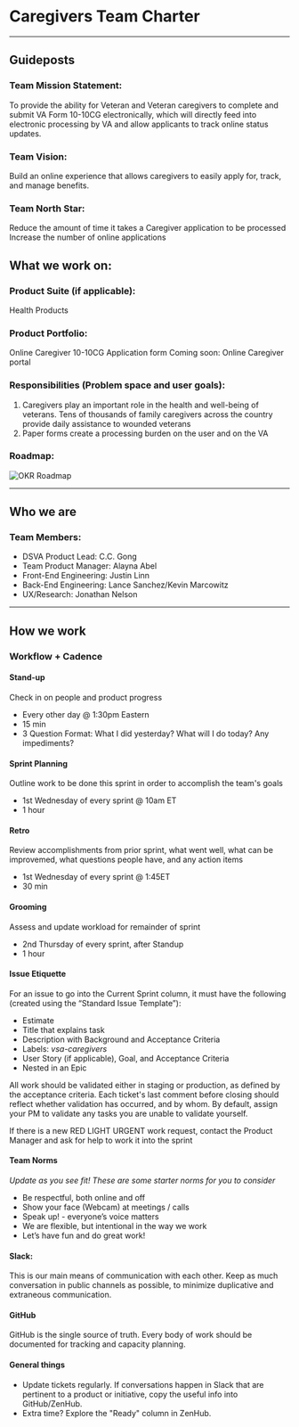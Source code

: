 # Caregivers Team Charter

---

## Guideposts

### Team Mission Statement:
To provide the ability for Veteran and Veteran caregivers to complete and submit VA Form 10-10CG electronically, which will directly feed into electronic processing by VA and allow applicants to track online status updates.

### Team Vision:
Build an online experience that allows caregivers to easily apply for, track, and manage benefits.

### Team North Star:
Reduce the amount of time it takes a Caregiver application to be processed
Increase the number of online applications

## What we work on:

### Product Suite (if applicable): 
Health Products 

### Product Portfolio:
Online Caregiver 10-10CG Application form
Coming soon: Online Caregiver portal


### Responsibilities (Problem space and user goals):
1) Caregivers play an important role in the health and well-being of veterans. Tens of thousands of family caregivers across the country provide daily assistance to wounded veterans
2) Paper forms create a processing burden on the user and on the VA


### Roadmap:
![OKR Roadmap](https://github.com/department-of-veterans-affairs/va.gov-team/blob/master/teams/vsa/teams/caregiver/OKR_Roadmap_Caregivers.png)

---

## Who we are

### Team Members:
- DSVA Product Lead: C.C. Gong
- Team Product Manager: Alayna Abel
- Front-End Engineering: Justin Linn
- Back-End Engineering: Lance Sanchez/Kevin Marcowitz
- UX/Research: Jonathan Nelson

---

## How we work

### Workflow + Cadence

#### Stand-up
Check in on people and product progress

- Every other day @ 1:30pm Eastern
- 15 min
- 3 Question Format: What I did yesterday? What will I do today? Any impediments?

#### Sprint Planning
Outline work to be done this sprint in order to accomplish the team's goals

- 1st Wednesday of every sprint @ 10am ET
- 1 hour


#### Retro
Review accomplishments from prior sprint, what went well, what can be improvemed, what questions people have, and any action items

- 1st Wednesday of every sprint @ 1:45ET
- 30 min

#### Grooming
Assess and update workload for remainder of sprint

- 2nd Thursday of every sprint, after Standup
- 1 hour

#### Issue Etiquette
For an issue to go into the Current Sprint column, it must have the following (created using the “Standard Issue Template”):

- Estimate
- Title that explains task
- Description with Background and Acceptance Criteria
- Labels: _vsa-caregivers_
- User Story (if applicable), Goal, and Acceptance Criteria
- Nested in an Epic

All work should be validated either in staging or production, as defined by the acceptance criteria. Each ticket's last comment before closing should reflect whether validation has occurred, and by whom. By default, assign your PM to validate any tasks you are unable to validate yourself.

If there is a new RED LIGHT URGENT work request, contact the Product Manager and ask for help to work it into the sprint

#### Team Norms

_Update as you see fit! These are some starter norms for you to consider_

- Be respectful, both online and off
- Show your face (Webcam) at meetings / calls
- Speak up! - everyone’s voice matters
- We are flexible, but intentional in the way we work
- Let’s have fun and do great work!

#### Slack:

This is our main means of communication with each other. Keep as much conversation in public channels as possible, to minimize duplicative and extraneous communication.

#### GitHub
GitHub is the single source of truth. Every body of work should be documented for tracking and capacity planning.

#### General things
- Update tickets regularly. If conversations happen in Slack that are pertinent to a product or initiative, copy the useful info into GitHub/ZenHub.
- Extra time? Explore the "Ready" column in ZenHub.
